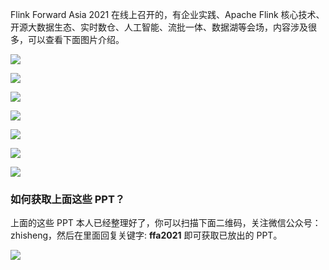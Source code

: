 
Flink Forward Asia 2021 在线上召开的，有企业实践、Apache Flink 核心技术、开源大数据生态、实时数仓、人工智能、流批一体、数据湖等会场，内容涉及很多，可以查看下面图片介绍。

![](https://tva1.sinaimg.cn/large/008i3skNly1gyr1wen0rnj31g00u0jvn.jpg)

![](https://tva1.sinaimg.cn/large/008i3skNly1gyr1y1zdupj31r50lnjuk.jpg)

![](https://tva1.sinaimg.cn/large/008i3skNly1gyr1yk6277j31s20h376q.jpg)

![](https://tva1.sinaimg.cn/large/008i3skNly1gyr1ytnwgfj31r90kaacx.jpg)

![](https://tva1.sinaimg.cn/large/008i3skNly1gyr1z97yb7j31qh0kkdj0.jpg)

![](https://tva1.sinaimg.cn/large/008i3skNly1gyr1zmyo5ej31q70jmju2.jpg)

![](https://tva1.sinaimg.cn/large/008i3skNly1gyr1zuw6fpj31qb0kq778.jpg)



### 如何获取上面这些 PPT？

上面的这些 PPT 本人已经整理好了，你可以扫描下面二维码，关注微信公众号：zhisheng，然后在里面回复关键字: **ffa2021** 即可获取已放出的 PPT。

![](http://zhisheng-blog.oss-cn-hangzhou.aliyuncs.com/2019-12-28-144329.jpg)
